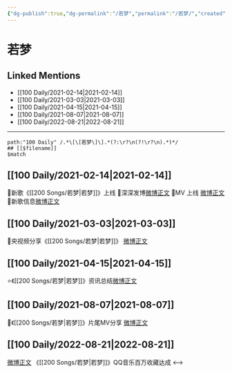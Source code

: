 ```yaml
---
{"dg-publish":true,"dg-permalink":"/若梦","permalink":"/若梦/","created":"2022-12-07T16:14:01.000+08:00","updated":"2023-04-10T15:55:26.287+08:00"}
---
```


# 若梦

## Linked Mentions
- [[100 Daily/2021-02-14\|2021-02-14]]
- [[100 Daily/2021-03-03\|2021-03-03]]
- [[100 Daily/2021-04-15\|2021-04-15]]
- [[100 Daily/2021-08-07\|2021-08-07]]
- [[100 Daily/2022-08-21\|2022-08-21]]


---

```expander
path:"100 Daily" /.*\[\[若梦\]\].*(?:\r?\n(?!\r?\n).*)*/
## [[$filename]]
$match
```
## [[100 Daily/2021-02-14\|2021-02-14]]
🌟新歌《[[200 Songs/若梦\|若梦]]》上线
🌿深深发博[微博正文](https://m.weibo.cn/6466290670/4604475057113916)
🌿MV 上线 [微博正文](https://m.weibo.cn/6466290670/4604441761681296)
🌿新歌信息[微博正文](https://m.weibo.cn/6466290670/4604444714741662)
## [[100 Daily/2021-03-03\|2021-03-03]]
🌟央视频分享《[[200 Songs/若梦\|若梦]]》 [微博正文](https://m.weibo.cn/6466290670/4610808066347700)

## [[100 Daily/2021-04-15\|2021-04-15]]
⭐《[[200 Songs/若梦\|若梦]]》资讯总结[微博正文](https://m.weibo.cn/6466290670/4626196166084824)
## [[100 Daily/2021-08-07\|2021-08-07]]
💫《[[200 Songs/若梦\|若梦]]》片尾MV分享 [微博正文](https://m.weibo.cn/6466290670/4667546131760178)
## [[100 Daily/2022-08-21\|2022-08-21]]
[微博正文](https://weibo.com/detail/4804972380688477) 《[[200 Songs/若梦\|若梦]]》QQ音乐百万收藏达成
<-->